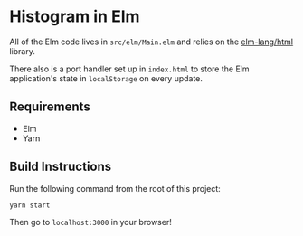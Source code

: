 # Histogram in Elm

All of the Elm code lives in `src/elm/Main.elm` and relies on the [elm-lang/html][html] library.

[html]: http://package.elm-lang.org/packages/elm-lang/html/latest

There also is a port handler set up in `index.html` to store the Elm application's state in `localStorage` on every update.

## Requirements

- Elm
- Yarn

## Build Instructions

Run the following command from the root of this project:

```bash
yarn start
```

Then go to `localhost:3000` in your browser!
